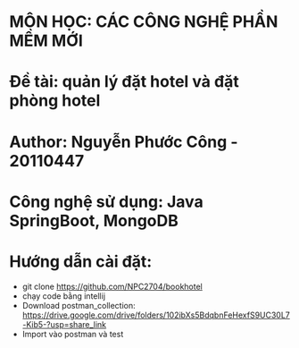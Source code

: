 # MÔN HỌC: CÁC CÔNG NGHỆ PHẦN MỀM MỚI
# Đề tài: quản lý đặt hotel và đặt phòng hotel
# Author: Nguyễn Phước Công - 20110447
# Công nghệ sử dụng: Java SpringBoot, MongoDB
# Hướng dẫn cài đặt:
- git clone https://github.com/NPC2704/bookhotel
- chạy code bằng intellij
- Download postman_collection: https://drive.google.com/drive/folders/102ibXs5BdqbnFeHexfS9UC30L7-Kib5-?usp=share_link
- Import vào postman và test
